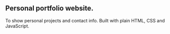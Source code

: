 ## Personal portfolio website.

To show personal projects and contact info.
Built with plain HTML, CSS and JavaScript.
